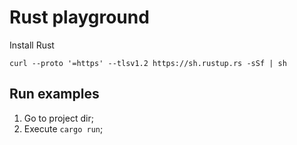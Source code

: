 # Rust playground


Install Rust

```shell
curl --proto '=https' --tlsv1.2 https://sh.rustup.rs -sSf | sh
```

## Run examples

1. Go to project dir;
2. Execute `cargo run`;
